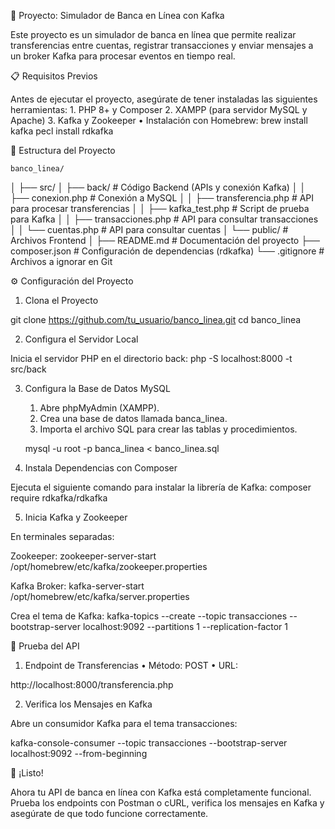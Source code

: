 🚀 Proyecto: Simulador de Banca en Línea con Kafka

Este proyecto es un simulador de banca en línea que permite realizar transferencias entre cuentas, registrar transacciones y enviar mensajes a un broker Kafka para procesar eventos en tiempo real.

📋 Requisitos Previos

Antes de ejecutar el proyecto, asegúrate de tener instaladas las siguientes herramientas:
	1.	PHP 8+ y Composer
	2.	XAMPP (para servidor MySQL y Apache)
	3.	Kafka y Zookeeper
	•	Instalación con Homebrew:
    brew install kafka
    pecl install rdkafka
    

📂 Estructura del Proyecto

    banco_linea/
│
├── src/
│   ├── back/                      # Código Backend (APIs y conexión Kafka)
│   │   ├── conexion.php           # Conexión a MySQL
│   │   ├── transferencia.php      # API para procesar transferencias
│   │   ├── kafka_test.php         # Script de prueba para Kafka
│   │   ├── transacciones.php      # API para consultar transacciones
│   │   └── cuentas.php            # API para consultar cuentas
│   └── public/                    # Archivos Frontend
│
├── README.md                      # Documentación del proyecto
├── composer.json                  # Configuración de dependencias (rdkafka)
└── .gitignore                     # Archivos a ignorar en Git


⚙️ Configuración del Proyecto

1. Clona el Proyecto

git clone https://github.com/tu_usuario/banco_linea.git
cd banco_linea

2. Configura el Servidor Local

Inicia el servidor PHP en el directorio back:
php -S localhost:8000 -t src/back


3. Configura la Base de Datos MySQL
	1.	Abre phpMyAdmin (XAMPP).
	2.	Crea una base de datos llamada banca_linea.
	3.	Importa el archivo SQL para crear las tablas y procedimientos.

    mysql -u root -p banca_linea < banco_linea.sql


4. Instala Dependencias con Composer

Ejecuta el siguiente comando para instalar la librería de Kafka:
composer require rdkafka/rdkafka


5. Inicia Kafka y Zookeeper

En terminales separadas:

Zookeeper:
zookeeper-server-start /opt/homebrew/etc/kafka/zookeeper.properties

Kafka Broker:
kafka-server-start /opt/homebrew/etc/kafka/server.properties

Crea el tema de Kafka:
kafka-topics --create --topic transacciones --bootstrap-server localhost:9092 --partitions 1 --replication-factor 1

🚀 Prueba del API

1. Endpoint de Transferencias
	•	Método: POST
	•	URL:

http://localhost:8000/transferencia.php


2. Verifica los Mensajes en Kafka

Abre un consumidor Kafka para el tema transacciones:


kafka-console-consumer --topic transacciones --bootstrap-server localhost:9092 --from-beginning

🎉 ¡Listo!

Ahora tu API de banca en línea con Kafka está completamente funcional. Prueba los endpoints con Postman o cURL, verifica los mensajes en Kafka y asegúrate de que todo funcione correctamente.